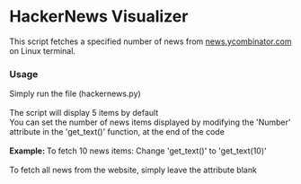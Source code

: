 # HackerNews Visualizer
This script fetches a specified number of news from <a href = "news.ycombinator.com" > news.ycombinator.com </a> on Linux terminal.

<h3> <b>Usage</b> </h3>
Simply run the file (hackernews.py) 
<br></br>
The script will display 5 items by default <br>
You can set the number of news items displayed by modifying the 'Number' attribute in the 'get_text()' function, at the end of the code
<br></br>
<b> Example: </b>
To fetch 10 news items:
Change 'get_text()' to 'get_text(10)'
<br></br>
To fetch all news from the website, simply leave the attribute blank
